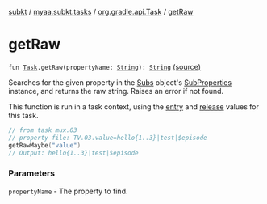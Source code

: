 [subkt](../../index.md) / [myaa.subkt.tasks](../index.md) / [org.gradle.api.Task](index.md) / [getRaw](./get-raw.md)

# getRaw

`fun `[`Task`](https://docs.gradle.org/current/javadoc/org/gradle/api/Task.html)`.getRaw(propertyName: `[`String`](https://kotlinlang.org/api/latest/jvm/stdlib/kotlin/-string/index.html)`): `[`String`](https://kotlinlang.org/api/latest/jvm/stdlib/kotlin/-string/index.html) [(source)](https://github.com/Myaamori/SubKt/blob/0.1.9/src/main/kotlin/myaa/subkt/tasks/plugin.kt#L259)

Searches for the given property in the [Subs](../-subs/index.md) object's [SubProperties](../-sub-properties/index.md) instance,
and returns the raw string.
Raises an error if not found.

This function is run in a task context, using the [entry](entry.md) and [release](release.md) values for this task.

``` kotlin
// from task mux.03
// property file: TV.03.value=hello{1..3}|test|$episode
getRawMaybe("value")
// Output: hello{1..3}|test|$episode
```

### Parameters

`propertyName` - The property to find.